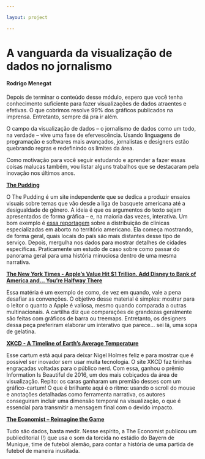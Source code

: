 ```yaml
---

layout: project

---
```


# A vanguarda da visualização de dados no jornalismo
#### Rodrigo Menegat

Depois de terminar o conteúdo desse módulo, espero que você tenha conhecimento suficiente para fazer visualizações de dados atraentes e efetivas. O que cobrimos resolve 99% dos gráficos publicados na imprensa. Entretanto, sempre dá pra ir além. 

O campo da visualização de dados – o jornalismo de dados como um todo, na verdade – vive uma fase de efervescência. Usando linguagens de programação e softwares mais avançados, jornalistas e designers estão quebrando regras e redefinindo os limites da área. 

Como motivação para você seguir estudando e aprender a fazer essas coisas malucas também, vou listar alguns trabalhos que se destacaram pela inovação nos últimos anos.

[**The Pudding**](https://pudding.cool/)

O The Pudding é um site independente que se dedica a produzir ensaios visuais sobre temas que vão desde a liga de basquete americana até a desigualdade de gênero. A ideia é que os argumentos do texto sejam apresentados de forma gráfica – e, na maioria das vezes, interativa. Um bom exemplo é [essa reportagem](https://pudding.cool/2017/09/clinics/) sobre a distribuição de clínicas especializadas em aborto no território americano. Ela começa mostrando, de forma geral, quais locais do país são mais distantes desse tipo de serviço. Depois, mergulha nos dados para mostrar detalhes de cidades específicas. Praticamente um estudo de caso sobre como passar do panorama geral para uma história minuciosa dentro de uma mesma narrativa.

[**The New York Times - Apple’s Value Hit $1 Trillion. Add Disney to Bank of America and... You’re Halfway There**](https://www.nytimes.com/interactive/2018/08/02/technology/apple-trillion-market-cap.html)

Essa matéria é um exemplo de como, de vez em quando, vale a pena desafiar as convenções. O objetivo desse material é simples: mostrar para o leitor o quanto a Apple é valiosa, mesmo quando comparada a outras multinacionais. A cartilha diz que comparações de grandezas geralmente são feitas com gráficos de barra ou treemaps. Entretanto, os designers dessa peça preferiram elaborar um interativo que parece… sei lá, uma sopa de gelatina.

[**XKCD - A Timeline of Earth’s Average Temperature**](https://xkcd.com/1732/)

Esse cartum está aqui para deixar Nigel Holmes feliz e para mostrar que é possível ser inovador sem usar muita tecnologia. O site XKCD faz tirinhas engraçadas voltadas para o público nerd. Com essa, ganhou o prêmio Information Is Beautiful de 2016, um dos mais cobiçados da área de visualização. Repito: os caras ganharam um premião desses com um gráfico-cartum! O que é brilhante aqui é o ritmo: usando o scroll do mouse e anotações detalhadas como ferramenta narrativa, os autores conseguiram incluir uma dimensão temporal na visualização, o que é essencial para transmitir a mensagem final com o devido impacto.

[**The Economist – Reimagine the Game**](https://reimaginethegame.economist.com)

Tudo são dados, basta medir. Nesse espírito, a The Economist publicou um publieditorial (!) que usa o som da torcida no estádio do Bayern de Munique, time de futebol alemão, para contar a história de uma partida de futebol de maneira inusitada.
